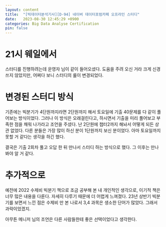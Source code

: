 ```yaml
---
layout: content
title:  "[빅데이터분석기사][D-94] 네이버 데이터포럼카페 오프라인 스터디" 
date:   2023-08-30 12:45:29 +0900
categories: Big Data Analyse Certification
pin: false
---
```




# 21시 웨일에서
스터디를 진행하려는데 운영자 님이 같이 들어오셨다. 도움을 주려 오신 거라 크게 신경쓰지 않았지만, 어쩌다 보니 스터디의 룰이 변경되었다.


# 변경된 스터디 방식
기존에는 빅분기가 4단원까지라면 2단원까지 해서 토요일에 기출 40문제를 다 같이 풀어보는 방식이었다. 그러나 이 방식은 오래걸린다고, 하시면서  기출을 미리 풀어보고 부족한 점을 채워 나가라고 조언을 주셨다.
난 2단원에 챕터2까지 해놔서 어떻게 되든 상관 없었다. 다른 분들은 가장 많이 하신 분이 1단원까지 보신 분이었다. 아마 토요일까지 못할 거 같다는 생각을 하긴 했다.

결국은 기출 2회차 풀고 오답 한 뒤 만나서 스터디 하는 방식으로 했다.
그 이후는 만나봐야 알 거 같다.

# 추가적으로
예전에 2022 수제비 빅분기 책으로 조금 공부해 본 내 개인적인 생각으로, 이기적 책은 너무 많은 내용을 다룬다. 자세히 다루기 때문에 더 어렵게 느껴졌다.
23년 상반기 빅분기를 보면서 느낀 점은 수제비 만 본 나로서 3,4 과목은 생소한 단어가 많았다. 그래서 과락이었겠지.

아무튼 메니저 님의 조언은 다른 사람들한테 좋은 선택이었다고 생각한다.